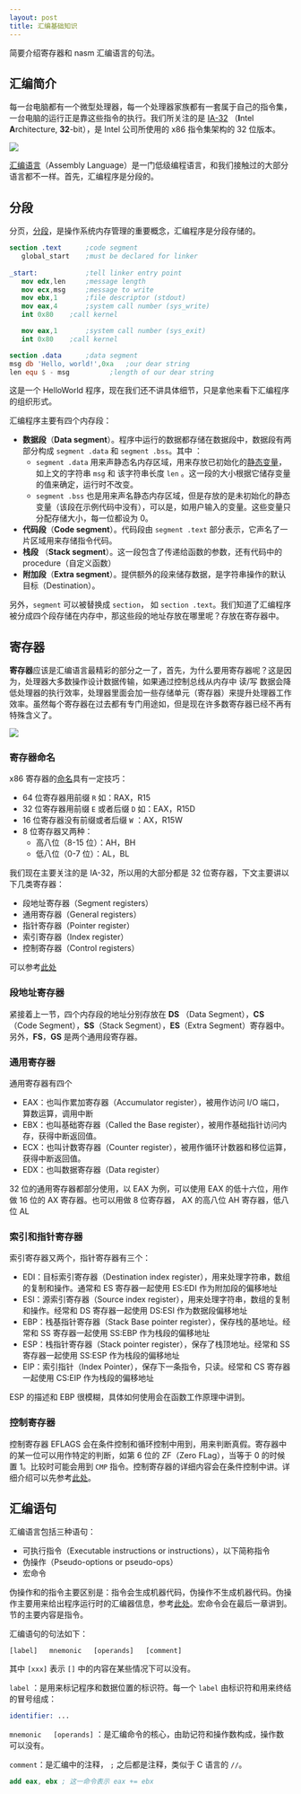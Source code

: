 ```yaml
---
layout: post
title: 汇编基础知识
---
```


简要介绍寄存器和 nasm 汇编语言的句法。

## 汇编简介

每一台电脑都有一个微型处理器，每一个处理器家族都有一套属于自己的指令集，一台电脑的运行正是靠这些指令的执行。我们所关注的是 [IA-32](https://en.wikipedia.org/wiki/IA-32) （**I**ntel **A**rchitecture, **32**-bit），是 Intel 公司所使用的 x86 指令集架构的 32 位版本。

![](https://raw.githubusercontent.com/ghrua/ghrua.github.io/master/img/asm3.png)

[汇编语言](https://en.wikipedia.org/wiki/Assembly_language)（Assembly Language）是一门低级编程语言，和我们接触过的大部分语言都不一样。首先，汇编程序是分段的。

## 分段

分页，[分段](https://en.wikipedia.org/wiki/Memory_segmentation)，是操作系统内存管理的重要概念，汇编程序是分段存储的。

```nasm
section .text	   ;code segment
   global_start    ;must be declared for linker 
	
_start:	           ;tell linker entry point
   mov edx,len	   ;message length
   mov ecx,msg     ;message to write
   mov ebx,1	   ;file descriptor (stdout)
   mov eax,4	   ;system call number (sys_write)
   int 0x80	   ;call kernel

   mov eax,1       ;system call number (sys_exit)
   int 0x80	   ;call kernel

section .data      ;data segment
msg	db 'Hello, world!',0xa   ;our dear string
len	equ	$ - msg          ;length of our dear string
```

这是一个 HelloWorld 程序，现在我们还不讲具体细节，只是拿他来看下汇编程序的组织形式。

汇编程序主要有四个内存段：

+ **数据段**（**Data segment**）。程序中运行的数据都存储在数据段中，数据段有两部分构成 `segment .data` 和 `segment .bss`。其中	：
  + `segment .data` 用来声静态名内存区域，用来存放已初始化的[静态变量](https://en.wikipedia.org/wiki/Static_variable)，如上文的字符串 `msg` 和 该字符串长度 `len` 。这一段的大小根据它储存变量的值来确定，运行时不改变。
  + `segment .bss` 也是用来声名静态内存区域，但是存放的是未初始化的静态变量（该段在示例代码中没有），可以是，如用户输入的变量。这些变量只分配存储大小，每一位都设为 0。
+ **代码段**（**Code segment**）。代码段由 `segment .text` 部分表示，它声名了一片区域用来存储指令代码。
+ **栈段** （**Stack segment**）。这一段包含了传递给函数的参数，还有代码中的 procedure（自定义函数）  
+ **附加段**（**Extra segment**）。提供额外的段来储存数据，是字符串操作的默认目标（Destination）。

另外，`segment` 可以被替换成 `section`， 如 `section .text`。我们知道了汇编程序被分成四个段存储在内存中，那这些段的地址存放在哪里呢？存放在寄存器中。

## 寄存器

**寄存器**应该是汇编语言最精彩的部分之一了，首先，为什么要用寄存器呢？这是因为，处理器大多数操作设计数据传输，如果通过控制总线从内存中 读/写 数据会降低处理器的执行效率，处理器里面会加一些存储单元（寄存器）来提升处理器工作效率。虽然每个寄存器在过去都有专门用途如，但是现在许多数寄存器已经不再有特殊含义了。

![](https://raw.githubusercontent.com/ghrua/ghrua.github.io/master/img/asm5.png)

### 寄存器命名

x86 寄存器的[命名](https://wiki.cdot.senecacollege.ca/wiki/X86_64_Register_and_Instruction_Quick_Start)具有一定技巧：

+ 64 位寄存器用前缀 `R` 如：RAX，R15
+ 32 位寄存器用前缀 `E` 或者后缀 `D` 如：EAX，R15D
+ 16 位寄存器没有前缀或者后缀 `W` ：AX，R15W
+ 8 位寄存器又两种：
  + 高八位（8-15 位）：AH，BH
  + 低八位（0-7 位）：AL，BL

我们现在主要关注的是 IA-32，所以用的大部分都是 32 位寄存器，下文主要讲以下几类寄存器：

+ 段地址寄存器（Segment registers）
+ 通用寄存器（General registers）
+ 指针寄存器（Pointer register）
+ 索引寄存器（Index register）
+ 控制寄存器（Control registers）

可以参考[此处](http://www.eecg.toronto.edu/~amza/www.mindsec.com/files/x86regs.html)

### 段地址寄存器

紧接着上一节，四个内存段的地址分别存放在 **DS** （Data Segment），**CS**（Code Segment），**SS**（Stack Segment），**ES**（Extra Segment）寄存器中。另外，**FS**，**GS** 是两个通用段寄存器。

### 通用寄存器

通用寄存器有四个

+ EAX：也叫作累加寄存器（Accumulator register），被用作访问 I/O 端口，算数运算，调用中断
+ EBX：也叫基础寄存器（Called the Base register），被用作基础指针访问内存，获得中断返回值。
+ ECX：也叫计数寄存器（Counter register），被用作循环计数器和移位运算，获得中断返回值。
+ EDX：也叫数据寄存器（Data register）

32 位的通用寄存器都部分使用，以 EAX 为例，可以使用 EAX 的低十六位，用作做 16 位的 AX 寄存器。也可以用做 8 位寄存器， AX 的高八位 AH 寄存器，低八位 AL

### 索引和指针寄存器

索引寄存器又两个，指针寄存器有三个：

+ EDI：目标索引寄存器（Destination index register），用来处理字符串，数组的复制和操作。通常和 ES 寄存器一起使用 ES:EDI 作为附加段的偏移地址
+ ESI：源索引寄存器（Source index register），用来处理字符串，数组的复制和操作。经常和 DS 寄存器一起使用 DS:ESI 作为数据段偏移地址
+ EBP：栈基指针寄存器（Stack Base pointer register），保存栈的基地址。经常和 SS 寄存器一起使用 SS:EBP 作为栈段的偏移地址
+ ESP：栈指针寄存器（Stack pointer register），保存了栈顶地址。经常和 SS 寄存器一起使用 SS:ESP 作为栈段的偏移地址
+ EIP：索引指针（Index Pointer），保存下一条指令，只读。经常和 CS 寄存器一起使用 CS:EIP 作为栈段的偏移地址

ESP 的描述和 EBP 很模糊，具体如何使用会在函数工作原理中讲到。

### 控制寄存器

控制寄存器 EFLAGS 会在条件控制和循环控制中用到，用来判断真假。寄存器中的某一位可以用作特定的判断，如第 6 位的 ZF（Zero FLag），当等于 0 的时候置 1。比较时可能会用到 `CMP` 指令。控制寄存器的详细内容会在条件控制中讲。详细介绍可以先参考[此处](https://en.wikipedia.org/wiki/FLAGS_register)。

## 汇编语句

汇编语言包括三种语句：

- 可执行指令（Executable instructions or instructions），以下简称指令
- 伪操作（Pseudo-options or pseudo-ops）
- 宏命令

伪操作和的指令主要区别是：指令会生成机器代码，伪操作不生成机器代码。伪操作主要用来给出程序运行时的汇编器信息，参考[此处](http://ps-2.kev009.com/wisclibrary/aix52/usr/share/man/info/en_US/a_doc_lib/aixassem/alangref/pseudo_ops_ovrvw.htm)。宏命令会在最后一章讲到。节的主要内容是指令。

汇编语句的句法如下：

```
[label]   mnemonic   [operands]   [comment]
```

其中 `[xxx]` 表示 `[]` 中的内容在某些情况下可以没有。

 `label` ：是用来标记程序和数据位置的标识符。每一个 `label` 由标识符和用来终结的冒号组成：

```nasm
identifier: ...
```

`mnemonic   [operands]` ：是汇编命令的核心，由助记符和操作数构成，操作数可以没有。

`comment`：是汇编中的注释， `;` 之后都是注释，类似于 C 语言的 `//`。

```nasm
add eax, ebx ; 这一命令表示 eax += ebx
```

